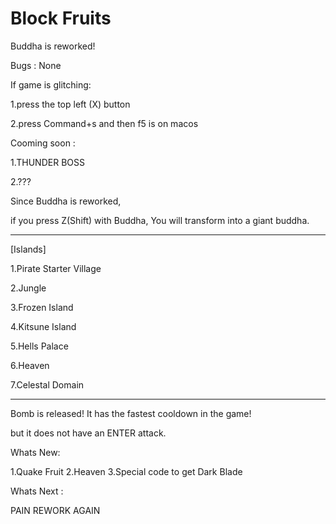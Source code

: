 # Block Fruits
Buddha is reworked!

Bugs :
None












If game is glitching:

1.press the top left (X) button

2.press Command+s and then f5 is on macos



Cooming soon :

1.THUNDER BOSS

2.???




Since Buddha is reworked,

if you press Z(Shift) with Buddha, You will transform into a giant buddha.


____________________________________________________

[Islands]

1.Pirate Starter Village

2.Jungle

3.Frozen Island

4.Kitsune Island

5.Hells Palace

6.Heaven

7.Celestal Domain
______________________________________________________





Bomb is released! It has the fastest cooldown in the game!

but it does not have an ENTER attack.

Whats New:

1.Quake Fruit
2.Heaven
3.Special code to get Dark Blade


Whats Next :

PAIN REWORK AGAIN

